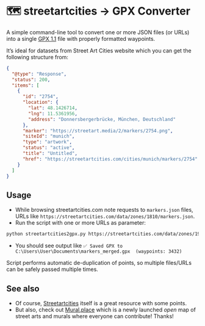# 🗺️ streetartcities → GPX Converter

A simple command-line tool to convert one or more JSON files (or URLs) into a single [GPX 1.1](https://www.topografix.com/gpx.asp) file with properly formatted waypoints.

It’s ideal for datasets from Street Art Cities website which you can get the following structure from:

```json
{
  "@type": "Response",
  "status": 200,
  "items": [
    {
      "id": "2754",
      "location": {
        "lat": 48.1426714,
        "lng": 11.5361956,
        "address": "Donnersbergerbrücke, München, Deutschland"
      },
      "marker": "https://streetart.media/2/markers/2754.png",
      "siteId": "munich",
      "type": "artwork",
      "status": "active",
      "title": "Untitled",
      "href": "https://streetartcities.com/cities/munich/markers/2754"
    }
  ]
}
```

## Usage

- While browsing streetartcities.com note requests to `markers.json` files, URLs like `https://streetartcities.com/data/zones/1810/markers.json`.
- Run the script with one or more URLs as parameter:

```bash
python streetartcities2gpx.py https://streetartcities.com/data/zones/1910/markers.json https://streetartcities.com/data/zones/2010/markers.json https://streetartcities.com/data/zones/1809/markers.json https://streetartcities.com/data/zones/1810/markers.json
```
- You should see output like `✅ Saved GPX to C:\Users\User\Documents\markers_merged.gpx  (waypoints: 3432)`

Script performs automatic de-duplication of points, so multiple files/URLs can be safely passed multiple times.

## See also

- Of course, [Streetartcities](https://streetartcities.com/) itself is a great resource with some points.
- But also, check out [Mural.place](https://mural.place) which is a newly launched *open* map of street arts and murals where everyone can contribute! Thanks!
